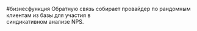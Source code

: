 #бизнесфункция 
Обратную связь собирает провайдер по рандомным клиентам из базы для участия в  
синдикативном анализе NPS.
